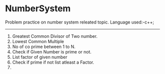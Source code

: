 # NumberSystem
Problem practice on number system releated topic. Language used:-c++;

__________________________________________________________________________

1. Greatest Common Divisor of Two number.
2. Lowest Common Multiple
3. No of co prime between 1 to N.
4. Check if Given Number is prime or not.
5. List factor of given number
6. Check if prime if not list atleast a Factor.
7. 
